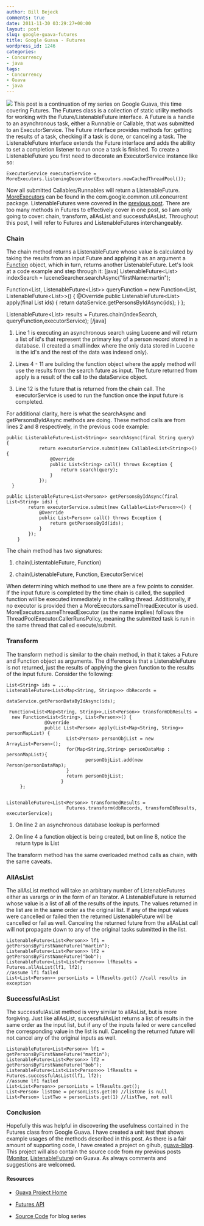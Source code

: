 ```yaml
---
author: Bill Bejeck
comments: true
date: 2011-11-30 03:29:27+00:00
layout: post
slug: google-guava-futures
title: Google Guava - Futures
wordpress_id: 1246
categories:
- Concurrency
- java
tags:
- Concurrency
- Guava
- java
---
```


<img class="left" src="{{ site.media_url }}/images/toolbox.jpg" /> This post is a continuation of my series on Google Guava, this time covering Futures.   The Futures class is a collection of static utility methods for working with the Future/ListenableFuture interface.  A Future is a handle to an asynchronous task, either a Runnable or Callable, that was submitted to an ExecutorService.  The Future interface provides methods for: getting the results of a task, checking if a task is done, or canceling a task.  The ListenableFuture interface extends the Future interface and adds the ability to set a completion listener to run once a task is finished. To create a ListenableFuture you first need to decorate an ExecutorService instance like so:
<!--more-->
    
    
    ExecutorService executorService = MoreExecutors.listeningDecorator(Executors.newCachedThreadPool());
    


Now all submitted Callables/Runnables will return a ListenableFuture.  [MoreExecutors](http://docs.guava-libraries.googlecode.com/git-history/v10.0.1/javadoc/com/google/common/util/concurrent/MoreExecutors.html) can be found in the com.google.common.util.concurrent package.  ListenableFutures were covered in the [previous post](http://codingjunkie.net/google-guava-concurrency-listenablefuture).  There are too many methods in Futures to effectively cover in one post, so I am only going to cover: chain, transform, allAsList and successfulAsList.  Throughout this post, I will refer to Futures and ListenableFutures interchangeably.


### Chain


The chain method returns a ListenableFuture whose value is calculated by taking the results from an input Future and applying it as an argument a [Function](http://docs.guava-libraries.googlecode.com/git-history/v10.0.1/javadoc/com/google/common/base/Function.html) object, which in turn, returns another ListenableFuture. Let's look at a code example and step through it: 
[java]
ListenableFuture<List<String>> indexSearch = 
              luceneSearcher.searchAsync("firstName:martin");

Function<List<String>, ListenableFuture<List<Person>>> queryFunction = 
 new Function<List<String>, ListenableFuture<List<Person>>>() {
            @Override
            public ListenableFuture<List<Person>> apply(final List<String> ids) {
                 return dataService.getPersonsByIdAsync(ids);
            }
        };

ListenableFuture<List<Person>> results = 
              Futures.chain(indexSearch, queryFunction,executorService);
[/java]




  1. Line 1 is executing an asynchronous search using Lucene and will return a list of id's that represent the primary key of a person record stored in a database. (I created a small index where the only data stored in Lucene is the id's and the rest of the data was indexed only).


  2. Lines 4 - 11 are building the function object where the apply method will use the results from the search future as input.  The future returned from apply is a result of the call to the dataService object.


  3. Line 12 is the future that is returned from the chain call.  The executorService is used to run the function once the input future is completed.


For additional clarity, here is what the searchAsync and getPersonsByIdAsync methods are doing.  These method calls are from lines 2 and 8 respectively, in the previous code example:

    
    
    
    public ListenableFuture<List<String>> searchAsync(final String query)  {
    	        return executorService.submit(new Callable<List<String>>() {
    	            @Override
    	            public List<String> call() throws Exception {
    	                return search(query);
    	            }
    	        });
      }
    
    public ListenableFuture<List<Person>> getPersonsByIdAsync(final List<String> ids) {
            return executorService.submit(new Callable<List<Person>>() {
                @Override
                public List<Person> call() throws Exception {
                    return getPersonsById(ids);
                }
            });
        }
    


The chain method has two signatures:




  1. chain(ListentableFuture, Function)


  2. chain(ListenableFuture, Function, ExecutorService)


When determining which method to use there are a few points to consider.
If the input future is completed by the time chain is called, the supplied function will be executed immediately in the calling thread.  Additionally, if no executor is provided then a MoreExecutors.sameThreadExecutor is used. MoreExecutors.sameThreadExecutor (as the name implies) follows the ThreadPoolExecutor.CallerRunsPolicy, meaning the submitted task is run in the same thread that called execute/submit. 



### Transform


The transform method is similar to the chain method, in that it takes a Future and Function object as arguments.  The difference is that a ListenableFuture is not returned, just the results of applying the given function to the results of the input future.  Consider the following:

    
    
    List<String> ids = ....
    ListenableFuture<List<Map<String, String>>> dbRecords =   
                                               dataService.getPersonDataByIdAsync(ids);
    
     Function<List<Map<String, String>>,List<Person>> transformDbResults = 
      new Function<List<String>, List<Person>>() {
                  @Override
                  public List<Person> apply(List<Map<String, String>> personMapList) {
                          List<Person> personObjList = new ArrayList<Person>();
                          for(Map<String,String> personDataMap : personMapList){
                                 personObjList.add(new Person(personDataMap);
                          } 
                          return personObjList;
                        }
         };
    
    
    ListenableFuture<List<Person>> transformedResults = 
                          Futures.transform(dbRecords, transformDbResults, executorService);
    






  1. On line 2 an asynchronous database lookup is performed


  2. On line 4 a function object is being created, but on line 8, notice the return type is List<Person>


The transform method has the same overloaded method calls as chain, with the same caveats. 


### AllAsList


The allAsList method will take an arbitrary number of ListenableFutures either as varargs or in the form of an Iterator<ListenableFuture>.  A ListenableFuture is returned whose value is a list of all of the results of the inputs.  The values returned in the list are in the same order as the original list. If any of the input values were cancelled or failed then the returned ListenableFuture will be cancelled or fail as well.  Canceling the returned future from the allAsList call will not propagate down to any of the original tasks submitted in the list.

    
    
    ListenableFuture<List<Person>> lf1 = getPersonsByFirstNameFuture("martin");
    ListenableFuture<List<Person>> lf2 = getPersonsByFirstNameFuture("bob");
    ListenableFuture<List<List<Person>>> lfResults = Futures.allAsList(lf1, lf2);
    //assume lf1 failed
    List<List<Person>> personLists = lfResults.get() //call results in exception
    





### SuccessfulAsList


The successfulAsList method is very similar to allAsList, but is more forgiving.  Just like allAsList, successfulAsList returns a list of results in the same order as the input list, but if any of the inputs failed or were cancelled the corresponding value in the list is null. Canceling the returned future will not cancel any of the original inputs as well.    

    
    
    ListenableFuture<List<Person>> lf1 = getPersonsByFirstNameFuture("martin");
    ListenableFuture<List<Person>> lf2 = getPersonsByFirstNameFuture("bob");
    ListenableFuture<List<List<Person>>> lfResults = Futures.successfulAsList(lf1, lf2);
    //assume lf1 failed
    List<List<Person>> personLists = lfResults.get();
    List<Person> listOne = personLists.get(0) //listOne is null
    List<Person> listTwo = personLists.get(1) //listTwo, not null 
    





### Conclusion


Hopefully this was helpful in discovering the usefulness contained in the Futures class from Google Guava.  I have created a unit test that shows example usages of the methods described in this post.  As there is a fair amount of supporting code, I have created a project on  gihub, [guava-blog](https://github.com/bbejeck/guava-blog).  This project will also contain the source code from my previous posts ([Monitor](http://codingjunkie.net/google-guava-synchronization-with-monitor), [ListenableFuture](http://codingjunkie.net/google-guava-concurrency-listenablefuture)) on Guava.  As always comments and suggestions are welcomed.



#### Resources






  * [Guava Project Home](http://code.google.com/p/guava-libraries/)


  * [Futures API](http://docs.guava-libraries.googlecode.com/git-history/v10.0.1/javadoc/com/google/common/util/concurrent/Futures.html)


  * [Source Code](https://github.com/bbejeck/guava-blog) for blog series



